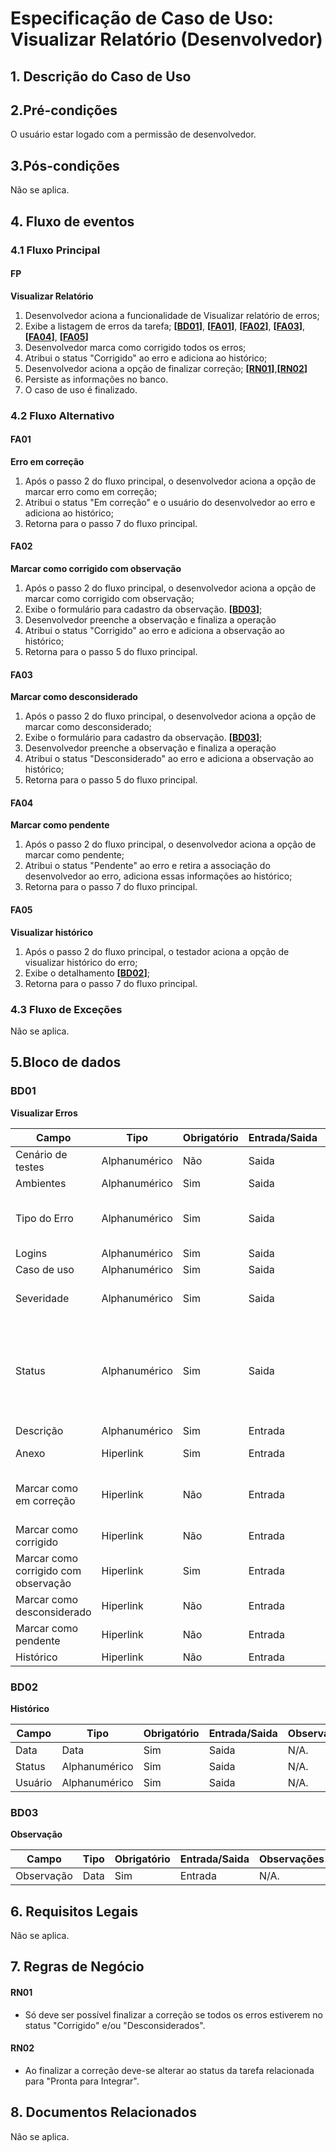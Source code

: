 # Especificação de Caso de Uso: Visualizar Relatório (Desenvolvedor)

## 1. Descrição do Caso de Uso

## 2.Pré-condições
O usuário estar logado com a permissão de desenvolvedor.

## 3.Pós-condições
Não se aplica.

## 4. Fluxo de eventos
### 4.1 Fluxo Principal

#### FP
**Visualizar Relatório**
1. Desenvolvedor aciona a funcionalidade de Visualizar relatório de erros;
1. Exibe a listagem de erros da tarefa; **[[BD01](#bd01)]**, **[[FA01](#fa01)]**, **[[FA02](#fa02)]**, **[[FA03](#fa03)]**, **[[FA04](#fa04)]**, **[[FA05](#fa05)]**
1. Desenvolvedor marca como corrigido todos os erros;
1. Atribui o status "Corrigido" ao erro e adiciona ao histórico;
1. Desenvolvedor aciona a opção de finalizar correção; **[[RN01](#RN01)]**,**[[RN02](#RN02)]**
1. Persiste as informações no banco.
1. O caso de uso é finalizado.

### 4.2 Fluxo Alternativo
#### FA01
**Erro em correção**
1. Após o passo 2 do fluxo principal, o desenvolvedor aciona a opção de marcar erro como em correção;
1. Atribui o status "Em correção" e o usuário do desenvolvedor ao erro e adiciona ao histórico;
1. Retorna para o passo 7 do fluxo principal.

#### FA02
**Marcar como corrigido com observação**
1. Após o passo 2 do fluxo principal, o desenvolvedor aciona a opção de marcar como corrigido com observação;
1. Exibe o formulário para cadastro da observação. **[[BD03](#bd03)]**;
1. Desenvolvedor preenche a observação e finaliza a operação
1. Atribui o status "Corrigido" ao erro e adiciona a observação ao histórico;
1. Retorna para o passo 5 do fluxo principal.

#### FA03
**Marcar como desconsiderado**
1. Após o passo 2 do fluxo principal, o desenvolvedor aciona a opção de marcar como desconsiderado;
1. Exibe o formulário para cadastro da observação. **[[BD03](#bd03)]**;
1. Desenvolvedor preenche a observação e finaliza a operação
1. Atribui o status "Desconsiderado" ao erro e adiciona a observação ao histórico;
1. Retorna para o passo 5 do fluxo principal.

#### FA04
**Marcar como pendente**
1. Após o passo 2 do fluxo principal, o desenvolvedor aciona a opção de marcar como pendente;
1. Atribui o status "Pendente" ao erro e retira a associação do desenvolvedor ao erro, adiciona essas informações ao histórico;
1. Retorna para o passo 7 do fluxo principal.

#### FA05
**Visualizar histórico**
1. Após o passo 2 do fluxo principal, o testador aciona a opção de visualizar histórico do erro;
1. Exibe o detalhamento **[[BD02](#bd02)]**;
1. Retorna para o passo 7 do fluxo principal.


### 4.3 Fluxo de Exceções
Não se aplica.

## 5.Bloco de dados
### BD01
**Visualizar Erros**

| Campo                      | Tipo            | Obrigatório | Entrada/Saida| Observações |
|----------------------------|-----------------|-------------|-------------|-------------|
| Cenário de testes          | Alphanumérico   | Não         | Saida       | N/A.|
| Ambientes                  | Alphanumérico   | Sim         | Saida       | N/A.|
| Tipo do Erro               | Alphanumérico   | Sim         | Saida       | Opções: Visual, Negócio, Execução, Navegação |
| Logins                     | Alphanumérico   | Sim         | Saida       | N/A. |
| Caso de uso                | Alphanumérico   | Sim         | Saida       | N/A. |
| Severidade                 | Alphanumérico   | Sim         | Saida       | Opções: SEV-1, SEV-2, SEV-3, SEV-4.|
| Status                     | Alphanumérico   | Sim         | Saida       | Opções: Cadastrado, Pendente, Em correção, Corrigido, Finalizado, Reincidente, Desconsiderado. |
| Descrição                  | Alphanumérico   | Sim         | Entrada     | N/A. |
| Anexo                      | Hiperlink       | Sim         | Entrada     | Faz o download dos arquivos. |
| Marcar como em correção    | Hiperlink       | Não         | Entrada     | Não exibir quando o status do erro é "Em correção" |
| Marcar como corrigido     | Hiperlink       | Não         | Entrada     |  |
| Marcar como corrigido com observação | Hiperlink       | Sim         | Entrada     |   **[[BD03](#bd03)]**|
| Marcar como desconsiderado | Hiperlink       | Não         | Entrada     |   **[[BD03](#bd03)]**|
| Marcar como pendente       | Hiperlink       | Não         | Entrada     |  |
| Histórico                  | Hiperlink       | Não         | Entrada     | **[[BD02](#bd02)]** |

### BD02
**Histórico**

| Campo                      | Tipo            | Obrigatório | Entrada/Saida | Observações |
|----------------------------|-----------------|-------------|---------------|-------------|
| Data                       | Data            | Sim         |         Saida | N/A.                   |
| Status                     | Alphanumérico   | Sim         |         Saida | N/A.                   |
| Usuário                    | Alphanumérico   | Sim         |         Saida | N/A.                   |

### BD03
**Observação**

| Campo                      | Tipo            | Obrigatório | Entrada/Saida | Observações |
|----------------------------|-----------------|-------------|---------------|-------------|
| Observação                 | Data            | Sim         |       Entrada | N/A.                   |

## 6. Requisitos Legais
Não se aplica.

## 7. Regras de Negócio

#### RN01
- Só deve ser possível finalizar a correção se todos os erros estiverem no status "Corrigido" e/ou "Desconsiderados".

#### RN02
- Ao finalizar a correção deve-se alterar ao status da tarefa relacionada para "Pronta para Integrar".

## 8. Documentos Relacionados
Não se aplica.
